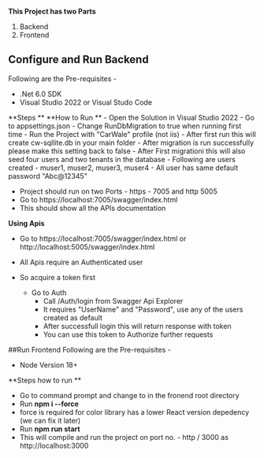 **This Project has two Parts**
1. Backend
2. Frontend

## Configure and Run Backend
Following are the Pre-requisites - 
- .Net 6.0 SDK 
- Visual Studio 2022 or Visual Studo Code

**Steps ** **How to Run **
	- Open the Solution in Visual Studio 2022
	- Go to appsettings.json
			- Change RunDbMigration to true when running first time
			 - Run the Project with "CarWale" profile (not iis)
			- After first run this will create cw-sqllite.db in your main folder
			- After migration is run successfully please make this setting back to false
			- After First migrationi this will also seed four users and two tenants in the database
			 - Following are users created - muser1, muser2, muser3, muser4
			 - All user has same default password "Abc@12345"

- Project should run on two Ports - https - 7005 and http 5005
- Go to https://localhost:7005/swagger/index.html
- This should show all the APIs documentation

**Using Apis**
- Go to https://localhost:7005/swagger/index.html or  http://localhost:5005/swagger/index.html

- All Apis require an Authenticated user
- So acquire a token first
	 - Go to Auth 
	 	 - Call /Auth/login from Swagger Api Explorer
		 - It requires "UserName" and "Password", use any of the users created as default
		 - After successfull login this will return response with token 
		 - You can use this token to Authorize further requests

##Run Frontend
Following are the Pre-requisites - 
- Node Version 18+

**Steps how to run **
- Go to command prompt and change to in the fronend root directory 
- Run **npm i --force**
- force is required for color library has a lower React version depedency (we can fix it later)
- Run **npm run start**
- This will compile and run the project on port no. - http / 3000
as http://localhost:3000




